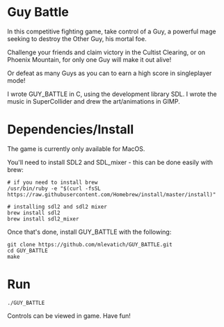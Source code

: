 # Guy Battle

In this competitive fighting game, take control of a Guy,
a powerful mage seeking to destroy the Other Guy, his mortal foe.

Challenge your friends and claim victory in the Cultist Clearing, or on
Phoenix Mountain, for only one Guy will make it out alive!

Or defeat as many Guys as you can to earn a high score in singleplayer mode!

I wrote GUY_BATTLE in C, using the development library SDL. I wrote the music
in SuperCollider and drew the art/animations in GIMP.

# Dependencies/Install

The game is currently only available for MacOS.

You'll need to install SDL2 and SDL_mixer - this can be done easily with brew:

~~~~
# if you need to install brew
/usr/bin/ruby -e "$(curl -fsSL https://raw.githubusercontent.com/Homebrew/install/master/install)"

# installing sdl2 and sdl2 mixer
brew install sdl2
brew install sdl2_mixer
~~~~

Once that's done, install GUY_BATTLE with the following:

~~~~
git clone https://github.com/mlevatich/GUY_BATTLE.git
cd GUY_BATTLE
make
~~~~

# Run

~~~~
./GUY_BATTLE
~~~~

Controls can be viewed in game.  Have fun!
